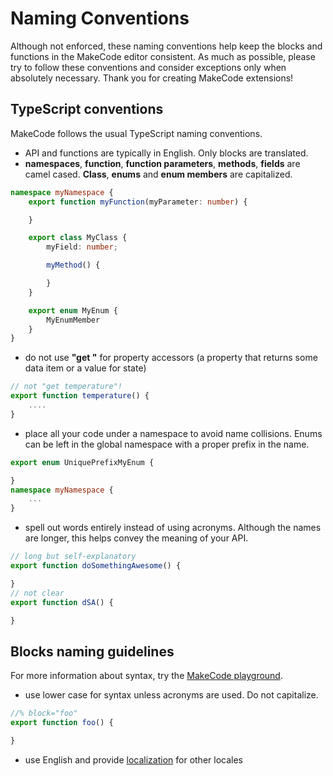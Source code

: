 # Naming Conventions

Although not enforced, these naming conventions help keep the blocks and functions in the MakeCode editor consistent. 
As much as possible, please try to follow these conventions and consider exceptions only when absolutely necessary. Thank you for creating MakeCode extensions!

## TypeScript conventions

MakeCode follows the usual TypeScript naming conventions.

* API and functions are typically in English. Only blocks are translated.
* **namespaces**, **function**, **function parameters**, **methods**, **fields** are camel cased. **Class**, **enums** and **enum members** are capitalized.

```typescript
namespace myNamespace {
    export function myFunction(myParameter: number) {

    }

    export class MyClass {
        myField: number;

        myMethod() {

        }
    }

    export enum MyEnum {
        MyEnumMember
    }
}
```

* do not use **"get "** for property accessors (a property that returns some data item or a value for state)

```typescript
// not "get temperature"!
export function temperature() {
    ....
}
```

* place all your code under a namespace to avoid name collisions. Enums can be left in the global namespace with a proper prefix in the name.

```typescript
export enum UniquePrefixMyEnum {

}
namespace myNamespace {
    ...
}
```

* spell out words entirely instead of using acronyms. Although the names are longer, this helps convey the meaning of your API.

```typescript
// long but self-explanatory
export function doSomethingAwesome() {

}
// not clear
export function dSA() {

}
```

## Blocks naming guidelines

For more information about syntax, try the [MakeCode playground](https://makecode.com/playground).

* use lower case for syntax unless acronyms are used. Do not capitalize.

```typescript
//% block="foo"
export function foo() {

}
```

* use English and provide [localization](/extensions/localization) for other locales
